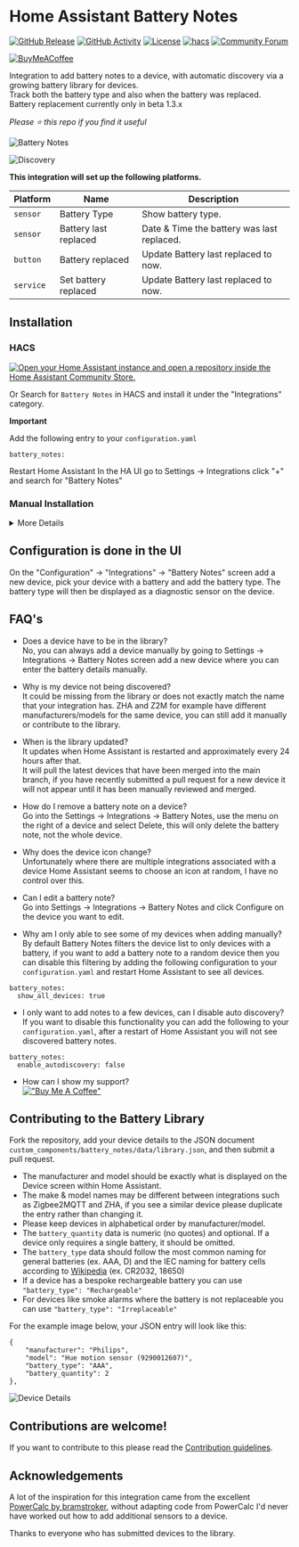 # Home Assistant Battery Notes

[![GitHub Release][releases-shield]][releases]
[![GitHub Activity][commits-shield]][commits]
[![License][license-shield]](LICENSE)
[![hacs][hacsbadge]][hacs]
[![Community Forum][forum-shield]][forum]

[![BuyMeACoffee](https://img.shields.io/badge/-buy_me_a%C2%A0coffee-gray?logo=buy-me-a-coffee&style=for-the-badge)](https://www.buymeacoffee.com/codechimp)


Integration to add battery notes to a device, with automatic discovery via a growing battery library for devices.  
Track both the battery type and also when the battery was replaced.  
Battery replacement currently only in beta 1.3.x

*Please :star: this repo if you find it useful*

![Battery Notes](https://github.com/andrew-codechimp/HA-Battery-Notes/blob/main/images/screenshot-device.png "Battery Notes")

![Discovery](https://github.com/andrew-codechimp/HA-Battery-Notes/blob/main/images/screenshot-discovery.png "Device Discovery")

**This integration will set up the following platforms.**

Platform | Name | Description
-- | -- | --
`sensor` | Battery Type | Show battery type.
`sensor` | Battery last replaced | Date & Time the battery was last replaced.
`button` | Battery replaced | Update Battery last replaced to now.
`service` | Set battery replaced | Update Battery last replaced to now.

## Installation

### HACS

[![Open your Home Assistant instance and open a repository inside the Home Assistant Community Store.](https://my.home-assistant.io/badges/hacs_repository.svg)](https://my.home-assistant.io/redirect/hacs_repository/?owner=andrew-codechimp&repository=HA-Battery-Notes&category=Integration)

Or
Search for `Battery Notes` in HACS and install it under the "Integrations" category.

**Important**

Add the following entry to your `configuration.yaml`
```
battery_notes:
```
Restart Home Assistant
In the HA UI go to Settings -> Integrations click "+" and search for "Battery Notes"

### Manual Installation
<details>
<summary>More Details</summary>

* Using your tool of choice open the folder for your HA configuration (where you find `configuration.yaml`).
* If you do not have a `custom_components` folder there, you need to create it.
* In the `custom_components` folder create a new folder called `battery_notes`.
* Download _all_ the files from the `custom_components/battery_notes/` folder in this repository.
* Place the files you downloaded in the new folder you created.
* Add the following entry to your `configuration.yaml`  
```
battery_notes:
```
* Restart Home Assistant
* In the HA UI go to Settings -> Integrations click "+" and search for "Battery Notes"
</details>

## Configuration is done in the UI

On the "Configuration" -> "Integrations" -> "Battery Notes" screen add a new device, pick your device with a battery and add the battery type.
The battery type will then be displayed as a diagnostic sensor on the device.

## FAQ's

* Does a device have to be in the library?  
No, you can always add a device manually by going to Settings -> Integrations -> Battery Notes screen add a new device where you can enter the battery details manually.

* Why is my device not being discovered?  
It could be missing from the library or does not exactly match the name that your integration has.  ZHA and Z2M for example have different manufacturers/models for the same device, you can still add it manually or contribute to the library.

* When is the library updated?  
It updates when Home Assistant is restarted and approximately every 24 hours after that.  
It will pull the latest devices that have been merged into the main branch, if you have recently submitted a pull request for a new device it will not appear until it has been manually reviewed and merged.

* How do I remove a battery note on a device?  
Go into the Settings -> Integrations -> Battery Notes, use the menu on the right of a device and select Delete, this will only delete the battery note, not the whole device.

* Why does the device icon change?  
Unfortunately where there are multiple integrations associated with a device Home Assistant seems to choose an icon at random, I have no control over this.

* Can I edit a battery note?  
Go into Settings -> Integrations -> Battery Notes and click Configure on the device you want to edit.

* Why am I only able to see some of my devices when adding manually?  
By default Battery Notes filters the device list to only devices with a battery, if you want to add a battery note to a random device then you can disable this filtering by adding the following configuration to your `configuration.yaml` and restart Home Assistant to see all devices.
```
battery_notes:
  show_all_devices: true
```

* I only want to add notes to a few devices, can I disable auto discovery?  
If you want to disable this functionality you can add the following to your `configuration.yaml`, after a restart of Home Assistant you will not see discovered battery notes.
```
battery_notes:
  enable_autodiscovery: false
```

* How can I show my support?  
[!["Buy Me A Coffee"](https://www.buymeacoffee.com/assets/img/custom_images/yellow_img.png)](https://www.buymeacoffee.com/codechimp)



## Contributing to the Battery Library

<!-- To add a device definition to the battery library so that it will be automatically configured there are two options:

### Submit Definition via GitHub Issues Form

To add a new device via GitHub Issues, fill out [this form (BETA)](https://github.com/andrew-codechimp/HA-Battery-Notes/issues/new?template=new_device_request.yml&title=[Device]%3A+).
Upon submission of the issue, GitHub will attempt to make the required code changes automatically.

### Submit Definition via Pull Request

If you have issues with the form, or if you feel more comfortable editing JSON data, you can directly add definitions to [the library.json file](custom_components/battery_notes/data/library.json). -->
Fork the repository, add your device details to the JSON document `custom_components/battery_notes/data/library.json`, and then submit a pull request.

* The manufacturer and model should be exactly what is displayed on the Device screen within Home Assistant.
* The make & model names may be different between integrations such as Zigbee2MQTT and ZHA, if you see a similar device please duplicate the entry rather than changing it.
* Please keep devices in alphabetical order by manufacturer/model.
* The `battery_quantity` data is numeric (no quotes) and optional. If a device only requires a single battery, it should be omitted.
* The `battery_type` data should follow the most common naming for general batteries (ex. AAA, D) and the IEC naming for battery cells according to [Wikipedia](https://en.wikipedia.org/wiki/List_of_battery_sizes) (ex. CR2032, 18650)
* If a device has a bespoke rechargeable battery you can use `"battery_type": "Rechargeable"`
* For devices like smoke alarms where the battery is not replaceable you can use `"battery_type": "Irreplaceable"`

For the example image below, your JSON entry will look like this:

```
{
    "manufacturer": "Philips",
    "model": "Hue motion sensor (9290012607)",
    "battery_type": "AAA",
    "battery_quantity": 2
},
```

![Device Details](https://github.com/andrew-codechimp/HA-Battery-Notes/blob/main/images/screenshot-device-info.png "Device Details")
<!---->

## Contributions are welcome!

If you want to contribute to this please read the [Contribution guidelines](CONTRIBUTING.md).

## Acknowledgements

A lot of the inspiration for this integration came from the excellent [PowerCalc by bramstroker](https://github.com/bramstroker/homeassistant-powercalc), without adapting code from PowerCalc I'd never have worked out how to add additional sensors to a device.

<!-- Huge thanks to @bmos for creating the issue form & automations for adding new devices. COMING SOON -->

Thanks to everyone who has submitted devices to the library.

<!---->
[battery_notes]: https://github.com/andrew-codechimp/HA-Battery-Notes
[commits-shield]: https://img.shields.io/github/commit-activity/y/andrew-codechimp/HA-Battery-Notes.svg?style=for-the-badge
[commits]: https://github.com/andrew-codechimp/HA-Battery-Notes/commits/main
[hacs]: https://github.com/hacs/integration
[hacsbadge]: https://img.shields.io/badge/HACS-Default-41BDF5.svg?style=for-the-badge
[discord]: https://discord.gg/Qa5fW2R
[discord-shield]: https://img.shields.io/discord/330944238910963714.svg?style=for-the-badge
[exampleimg]: example.png
[forum-shield]: https://img.shields.io/badge/community-forum-brightgreen.svg?style=for-the-badge
[forum]: https://community.home-assistant.io/t/custom-component-battery-notes/613821
[license-shield]: https://img.shields.io/github/license/andrew-codechimp/HA-Battery-Notes.svg?style=for-the-badge
[releases-shield]: https://img.shields.io/github/release/andrew-codechimp/HA-Battery-Notes.svg?style=for-the-badge
[releases]: https://github.com/andrew-codechimp/HA-Battery-Notes/releases
